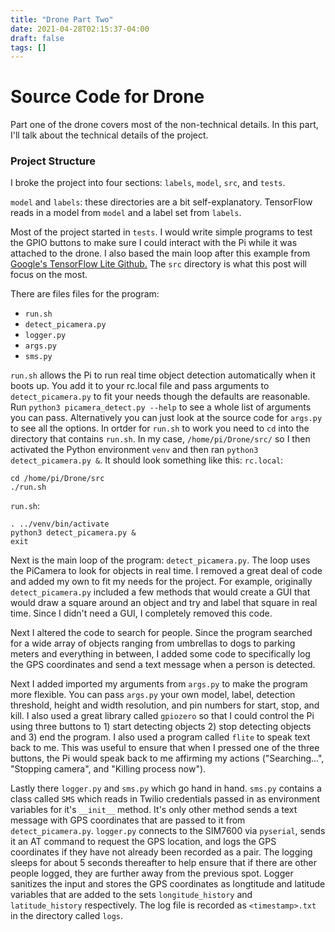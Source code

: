 ```yaml
---
title: "Drone Part Two"
date: 2021-04-28T02:15:37-04:00
draft: false
tags: []
---
```


# Source Code for Drone

Part one of the drone covers most of the non-technical details. In this part, I'll talk about the technical
details of the project.

### Project Structure

I broke the project into four sections: `labels`, `model`, `src`, and `tests`.

`model` and `labels`: these directories are a bit self-explanatory. TensorFlow reads in a model from `model`
and a label set from `labels`.

Most of the project started in `tests`. I would write simple programs to test the GPIO buttons to make sure
I could interact with the Pi while it was attached to the drone. I also based the main loop after this example from [Google's TensorFlow Lite Github.](https://github.com/tensorflow/examples/tree/master/lite/examples/object_detection/raspberry_pi) The `src` directory is what this post will focus on the most.

There are files files for the program:

- `run.sh`
- `detect_picamera.py`
- `logger.py`
- `args.py`
- `sms.py`

`run.sh` allows the Pi to run real time object detection automatically when it boots up. You add it to your rc.local file and pass arguments to `detect_picamera.py` to fit your needs though the defaults are reasonable. Run `python3 picamera_detect.py --help` to see a whole list of arguments you can pass. Alternatively you can just look at the source code for `args.py` to see all the options. In ortder for `run.sh` to work you need to `cd` into the directory that contains `run.sh`. In my case, `/home/pi/Drone/src/` so I then activated the Python environment `venv` and then ran `python3 detect_picamera.py &`. It should look something like this:
`rc.local`:

```
cd /home/pi/Drone/src
./run.sh
```

`run.sh`:

```
. ../venv/bin/activate
python3 detect_picamera.py &
exit
```

Next is the main loop of the program: `detect_picamera.py`. The loop uses the PiCamera to look for objects in real time. I removed a great deal of code and added my own to fit my needs for the project. For example,
originally `detect_picamera.py` included a few methods that would create a GUI that would draw a square around an object and try and label that square in real time. Since I didn't need a GUI, I completely removed
this code.

Next I altered the code to search for people. Since the program searched for a wide array of objects ranging from umbrellas to dogs to parking meters and everything in between, I added some code to specifically log the GPS coordinates and send a text message when a person is detected.

Next I added imported my arguments from `args.py` to make the program more flexible. You can pass `args.py` your own model, label, detection threshold, height and width resolution, and pin numbers for start, stop, and kill. I also used a great library called `gpiozero` so that I could control the Pi using three buttons to 1) start detecting objects 2) stop detecting objects and 3) end the program. I also used a program called `flite` to speak text back to me. This was useful to ensure that when I pressed one of the three buttons, the Pi would speak back to me affirming my actions ("Searching...", "Stopping camera", and "Killing process now").

Lastly there `logger.py` and `sms.py` which go hand in hand. `sms.py` contains a class called `SMS` which reads in Twilio credentials passed in as environment variables for it's `__init__` method. It's only other method sends a text message with GPS coordinates that are passed to it from `detect_picamera.py`. `logger.py` connects to the SIM7600 via `pyserial`, sends it an AT command to request the GPS location, and logs the GPS coordinates if they have not already been recorded as a pair. The logging sleeps for about 5 seconds thereafter to help ensure that if there are other people logged, they are further away from the previous spot. Logger sanitizes the input and stores the GPS coordinates as longtitude and latitude variables that are added to the sets `longitude_history` and `latitude_history` respectively. The log file is recorded as `<timestamp>.txt` in the directory called `logs`.
